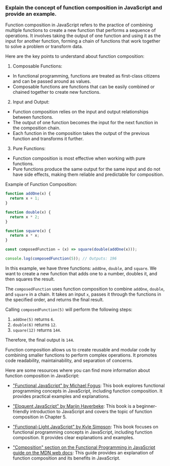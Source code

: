 ### Explain the concept of function composition in JavaScript and provide an example.

Function composition in JavaScript refers to the practice of combining multiple functions to create a new function that performs a sequence of operations. It involves taking the output of one function and using it as the input for another function, forming a chain of functions that work together to solve a problem or transform data.

Here are the key points to understand about function composition:

1. Composable Functions:
  - In functional programming, functions are treated as first-class citizens and can be passed around as values.
  - Composable functions are functions that can be easily combined or chained together to create new functions.

2. Input and Output:
  - Function composition relies on the input and output relationships between functions.
  - The output of one function becomes the input for the next function in the composition chain.
  - Each function in the composition takes the output of the previous function and transforms it further.

3. Pure Functions:
  - Function composition is most effective when working with pure functions.
  - Pure functions produce the same output for the same input and do not have side effects, making them reliable and predictable for composition.

Example of Function Composition:

```javascript
function addOne(x) {
  return x + 1;
}

function double(x) {
  return x * 2;
}

function square(x) {
  return x * x;
}

const composedFunction = (x) => square(double(addOne(x)));

console.log(composedFunction(5)); // Outputs: 196
```

In this example, we have three functions: `addOne`, `double`, and `square`. We want to create a new function that adds one to a number, doubles it, and then squares the result.

The `composedFunction` uses function composition to combine `addOne`, `double`, and `square` in a chain. It takes an input `x`, passes it through the functions in the specified order, and returns the final result.

Calling `composedFunction(5)` will perform the following steps:
1. `addOne(5)` returns `6`.
2. `double(6)` returns `12`.
3. `square(12)` returns `144`.

Therefore, the final output is `144`.

Function composition allows us to create reusable and modular code by combining smaller functions to perform complex operations. It promotes code readability, maintainability, and separation of concerns.

Here are some resources where you can find more information about function composition in JavaScript:

- ["Functional JavaScript" by Michael Fogus](https://www.oreilly.com/library/view/functional-javascript/9781449360788/): This book explores functional programming concepts in JavaScript, including function composition. It provides practical examples and explanations.

- ["Eloquent JavaScript" by Marijn Haverbeke](https://eloquentjavascript.net/): This book is a beginner-friendly introduction to JavaScript and covers the topic of function composition in Chapter 5. 

- ["Functional-Light JavaScript" by Kyle Simpson](https://github.com/getify/Functional-Light-JS): This book focuses on functional programming concepts in JavaScript, including function composition. It provides clear explanations and examples.

- ["Composition" section on the Functional Programming in JavaScript guide on the MDN web docs](https://developer.mozilla.org/en-US/docs/Web/JavaScript/Guide/Functional_programming#Composition): This guide provides an explanation of function composition and its benefits in JavaScript. 
